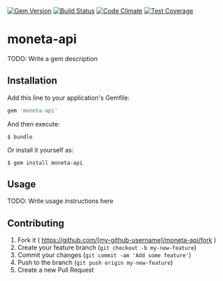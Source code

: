 [![Gem Version](https://badge.fury.io/rb/moneta-api.svg)](http://badge.fury.io/rb/moneta-api)
[![Build Status](https://travis-ci.org/ssnikolay/moneta-api.svg?branch=master)](https://travis-ci.org/ssnikolay/moneta-api)
[![Code Climate](https://codeclimate.com/github/ssnikolay/moneta-api/badges/gpa.svg)](https://codeclimate.com/github/ssnikolay/moneta-api)
[![Test Coverage](https://codeclimate.com/github/ssnikolay/moneta-api/badges/coverage.svg)](https://codeclimate.com/github/ssnikolay/moneta-api)

# moneta-api

TODO: Write a gem description

## Installation

Add this line to your application's Gemfile:

```ruby
gem 'moneta-api'
```

And then execute:

    $ bundle

Or install it yourself as:

    $ gem install moneta-api

## Usage

TODO: Write usage instructions here

## Contributing

1. Fork it ( https://github.com/[my-github-username]/moneta-api/fork )
2. Create your feature branch (`git checkout -b my-new-feature`)
3. Commit your changes (`git commit -am 'Add some feature'`)
4. Push to the branch (`git push origin my-new-feature`)
5. Create a new Pull Request
